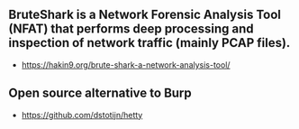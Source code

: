## BruteShark is a Network Forensic Analysis Tool (NFAT) that performs deep processing and inspection of network traffic (mainly PCAP files).
* https://hakin9.org/brute-shark-a-network-analysis-tool/

## Open source alternative to Burp
* https://github.com/dstotijn/hetty	

